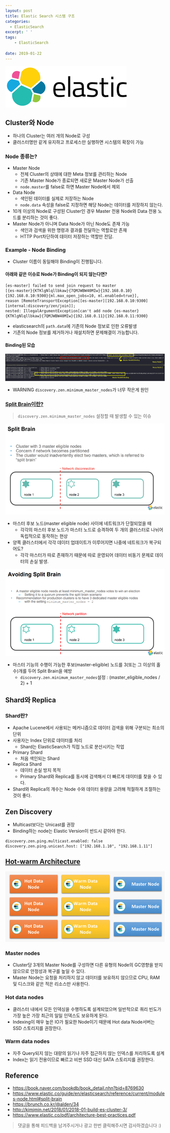 ```yaml
---
layout: post
title: Elastic Search 시스템 구조
categories:
  - ElasticSearch
excerpt: ' '
tags:
    - ElasticSearch

date: 2019-01-22
---
```


![No Image](/assets/logo/elastic.png)

## Cluster와 Node
- 하나의 Cluster는 여러 개의 Node로 구성
- 클러스터명만 같게 유지하고 프로세스만 실행하면 시스템의 확장이 가능

### Node 종류는?
- Master Node
    - 전체 Cluster의 상태에 대한 Meta 정보를 관리하는 Node
    - 기존 Master Node가 종료되면 새로운 Master Node가 선출
    - `node.master`를 false로 하면 Master Node에서 제외
- Data Node
    - 색인된 데이터를 실제로 저장하는 Node
    - `node.data` 속성을 false로 지정하면 해당 Node는 데이터를 저장하지 않는다.
- 10개 이상의 Node로 구성된 Cluster인 경우 Master 전용 Node와 Data 전용 노드를 분리하는 것이 좋다.
- Master Node가 아니며 Data Node가 아닌 Node도 존재 가능
    - 색인과 검색을 위한 명령과 결과를 전달하는 역할로만 존재
    - HTTP Port차단하여 데이터 저장하는 역할만 전담.

### Example - Node Binding
- Cluster 이름이 동일해야 Binding이 진행됩니다.

#### 아래와 같은 이슈로 Node가 Binding이 되지 않는다면?
```shell
[es-master] failed to send join request to master
[{es-master}{KTKlgNlqllbkaw}{7QMJWBW40MIw}{192.168.0.10}{192.168.0.10:9300}{ml.max_open_jobs=10, ml.enabled=true}],
reason [RemoteTransportException[[es-master][192.168.0.10:9300][internal:discovery/zen/join]];
nested: IllegalArgumentException[can't add node {es-master}{KTKlgNlqllbkaw}{7QMJWBW40MIw}{192.168.0.11}{192.168.0.11:9300}
```

- elasticsearch의 `path.data`에 기존의 Node 정보로 인한 오류발생
- 기존의 Node 정보를 제거하거나 재설치하면 문제해결이 가능합니다.


#### Binding된 모습
![No Image](/assets/posts/20190122/1.png)

- WARNING `discovery.zen.minimum_master_nodes`가 너무 작은게 원인

### [Split Brain이란?](https://www.elastic.co/guide/en/elasticsearch/reference/6.1/modules-node.html#split-brain)
> `discovery.zen.minimum_master_nodes` 설정할 때 발생할 수 있는 이슈

![No Image](/assets/posts/20190122/2.png)

- 마스터 후보 노드(master eligible node) 사이에 네트워크가 단절되었을 때
    - 각각의 마스터 후보 노드가 마스터 노드로 승격하여 두 개의 클러스터로 나뉘어 독립적으로 동작하는 현상
- 양쪽 클러스터에서 각각 데이터 업데이트가 이루어지면 나중에 네트워크가 복구되어도?
    - 각각 마스터가 따로 존재하기 때문에 따로 운영되어 데이터 비동기 문제로 데이터의 손실 발생.

![No Image](/assets/posts/20190122/3.png)

- 마스터 기능의 수행이 가능한 후보(master-eligible) 노드를 3(또는 그 이상의 홀수)개를 두어 Split Brain을 예방
    - `discovery.zen.minimum_master_nodes`설정 : (master_eligible_nodes / 2) + 1



## Shard와 Replica
### Shard란?
- Apache Lucene에서 사용되는 메커니즘으로 데이터 검색을 위해 구분되는 최소의 단위
- 사용자는 Index 단위로 데이터를 처리
    - Shard는 ElasticSearch가 직접 노드로 분산시키는 작업
- Primary Shard
    - 처음 색인되는 Shard
- Replica Shard
    - 데이터 손실 방지 목적
    - Primary Shard와 Replica를 동시에 검색해서 더 빠르게 데이터를 찾을 수 있다.
- Shard와 Replica의 개수는 Node 수와 데이터 용량을 고려해 적절하게 조절하는 것이 좋다.

## Zen Discovery
- Multicast보다는 Unicast를 권장
- Binding하는 node는 Elastic Version이 반드시 같아야 한다.
```shell
discovery.zen.ping.multicast.enabled: false
discovery.zen.ping.unicast.host: ["192.168.1.10", "192.168.1.11"]
```

## [Hot-warm Architecture](https://www.elastic.co/blog/hot-warm-architecture)

![No Image](/assets/posts/20190122/4.png)

### Master nodes
- Cluster당 3개의 Master Node를 구성하면 다른 유형의 Node의 GC영향을 받지 않으므로 안정성과 복구를 높일 수 있다.
- Master Node는 요청을 처리하지 않고 데이터를 보유하지 않으므로 CPU, RAM 및 디스크와 같은 적은 리소스만 사용한다.

### Hot data nodes
- 클러스터 내에서 모든 인덱싱을 수행하도록 설계되었으며 일반적으로 쿼리 빈도가 가장 높은 가장 최근의 일일 인덱스도 보유하게 된다.
- Indexing이 매우 높은 IO가 필요한 Node이기 때문에 Hot data Node서버는 SSD 스토리지를 권장한다.

### Warm data nodes
- 자주 Query되지 않는 대량의 읽기나 자주 접근하지 않는 인덱스를 처리하도록 설계
- Index는 읽기 전용이므로 빠르고 비싼 SSD 대신 SATA 스토리지를 권장한다.

## Reference
- <https://book.naver.com/bookdb/book_detail.nhn?bid=8769630>
- <https://www.elastic.co/guide/en/elasticsearch/reference/current/modules-node.html#split-brain>
- <https://brunch.co.kr/@alden/34>
- <http://kimjmin.net/2018/01/2018-01-build-es-cluster-3/>
- <https://www.elastic.co/pdf/architecture-best-practices.pdf>

> 댓글을 통해 피드백을 남겨주시거나 광고 한번 클릭해주시면 감사하겠습니다 :)

